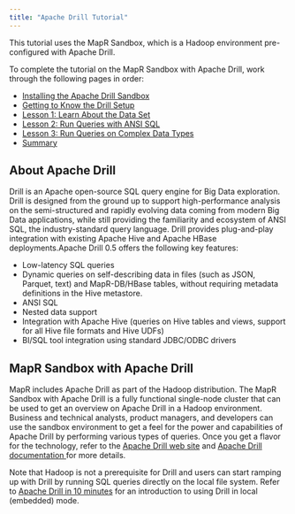 ```yaml
---
title: "Apache Drill Tutorial"
---
```

This tutorial uses the MapR Sandbox, which is a Hadoop environment pre-
configured with Apache Drill.

To complete the tutorial on the MapR Sandbox with Apache Drill, work through
the following pages in order:

  * [Installing the Apache Drill Sandbox](/docs/installing-the-apache-drill-sandbox)
  * [Getting to Know the Drill Setup](/docs/getting-to-know-the-drill-sandbox)
  * [Lesson 1: Learn About the Data Set](/docs/lession-1-learn-about-the-data-set)
  * [Lesson 2: Run Queries with ANSI SQL](/docs/lession-2-run-queries-with-ansi-sql)
  * [Lesson 3: Run Queries on Complex Data Types](/docs/lession-3-run-queries-on-complex-data-types)
  * [Summary](/docs/summary)

## About Apache Drill

Drill is an Apache open-source SQL query engine for Big Data exploration.
Drill is designed from the ground up to support high-performance analysis on
the semi-structured and rapidly evolving data coming from modern Big Data
applications, while still providing the familiarity and ecosystem of ANSI SQL,
the industry-standard query language. Drill provides plug-and-play integration
with existing Apache Hive and Apache HBase deployments.Apache Drill 0.5 offers
the following key features:

  * Low-latency SQL queries
  * Dynamic queries on self-describing data in files (such as JSON, Parquet, text) and MapR-DB/HBase tables, without requiring metadata definitions in the Hive metastore.
  * ANSI SQL
  * Nested data support
  * Integration with Apache Hive (queries on Hive tables and views, support for all Hive file formats and Hive UDFs)
  * BI/SQL tool integration using standard JDBC/ODBC drivers

## MapR Sandbox with Apache Drill

MapR includes Apache Drill as part of the Hadoop distribution. The MapR
Sandbox with Apache Drill is a fully functional single-node cluster that can
be used to get an overview on Apache Drill in a Hadoop environment. Business
and technical analysts, product managers, and developers can use the sandbox
environment to get a feel for the power and capabilities of Apache Drill by
performing various types of queries. Once you get a flavor for the technology,
refer to the [Apache Drill web site](http://incubator.apache.org/drill/) and
[Apache Drill documentation
](/docs)for more
details.

Note that Hadoop is not a prerequisite for Drill and users can start ramping
up with Drill by running SQL queries directly on the local file system. Refer
to [Apache Drill in 10 minutes](/docs/apache-drill-in-10-minutes) for an introduction to using Drill in local
(embedded) mode.

